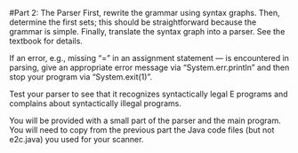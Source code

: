 #Part 2: The Parser
First, rewrite the grammar using syntax graphs. Then, determine the first sets; this should be straightforward because the grammar is simple. Finally, translate the syntax graph into a parser. See the textbook for details.

If an error, e.g., missing “=” in an assignment statement — is encountered in parsing, give an appropriate
error message via “System.err.println” and then stop your program via “System.exit(1)”.

Test your parser to see that it recognizes syntactically legal E programs and complains about syntactically
illegal programs.

You will be provided with a small part of the parser and the main program. You will need to copy from
the previous part the Java code files (but not e2c.java) you used for your scanner.